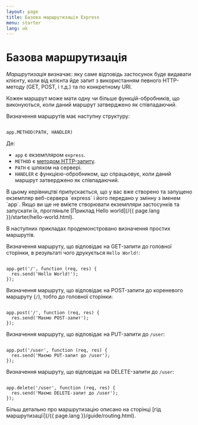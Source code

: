 ```yaml
---
layout: page
title: Базова маршрутизація Express
menu: starter
lang: uk
---
```


# Базова маршрутизація

_Маршрутизація_ визначає: яку саме відповідь застосунок буде видавати клієнту,
коли від клієнта йде запит з використанням певного HTTP-методу (GET, POST, і т.д.) та по конкретному URI.

Кожен маршрут може мати одну чи більше функцій-обробників, що виконуються, коли даний маршрут затверджено як співпадаючий.

Визначення маршрутів має наступну структуру:

<pre><code class="language-javascript" translate="no">
app.METHOD(PATH, HANDLER)
</code></pre>

Де:

- `app` є екземпляром `express`.
- `METHOD` є [методом HTTP-запиту](https://uk.wikipedia.org/wiki/HTTP).
- `PATH` є шляхом на сервері.
- `HANDLER` є функцією-обробником, що спрацьовує, коли даний маршрут затверджено як співпадаючий.

<div class="doc-box doc-notice" markdown="1">
В цьому керівництві припускається, що у вас вже створено та запущено екземпляр веб-сервера `express` і його передано у змінну з іменем `app`.
Якщо ви ще не вмієте створювати екземпляри застосунків та запускати їх, прогляньте [Приклад Hello world](/{{ page.lang }}/starter/hello-world.html).
</div>

В наступних прикладах продемонстровано визначення простих маршрутів.

Визначення маршруту, що відповідає на GET-запити до головної сторінки, в результаті чого друкується `Hello World!`:

<pre><code class="language-javascript" translate="no">
app.get('/', function (req, res) {
  res.send('Hello World!');
});
</code></pre>

Визначення маршруту, що відповідає на POST-запити до кореневого маршруту (`/`), тобто до головної сторінки:

<pre><code class="language-javascript" translate="no">
app.post('/', function (req, res) {
  res.send('Маємо POST-запит');
});
</code></pre>

Визначення маршруту, що відповідає на PUT-запити до `/user`:

<pre><code class="language-javascript" translate="no">
app.put('/user', function (req, res) {
  res.send('Маємо PUT-запит до /user');
});
</code></pre>

Визначення маршруту, що відповідає на DELETE-запити до `/user`:

<pre><code class="language-javascript" translate="no">
app.delete('/user', function (req, res) {
  res.send('Маємо DELETE-запит до /user');
});
</code></pre>

Більш детально про маршрутизацію описано на сторінці [гід маршрутизації](/{{ page.lang }}/guide/routing.html).
